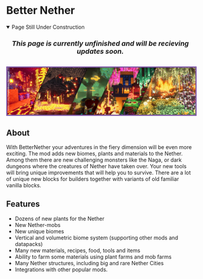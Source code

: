 # <b>Better Nether</b>

<details class="benjiwarning" open="">
<summary>Page Still Under Construction</summary>
<div align="center" style="font-size: large;">
<h5>This page is currently unfinished and will be recieving updates soon.</h5>
</div>
</details>

<p align="center">
<img src="/images/Mod pictures/betternetherbanner.webp" alt="Better Nether Banner" style="border: 3px solid  #7f58a7;" width="800">
</p>

## About

With BetterNether your adventures in the fiery dimension will be even more exciting. The mod adds new biomes, plants and materials to the Nether. Among them there are new challenging monsters like the Naga, or dark dungeons where the creatures of Nether have taken over. Your new tools will bring unique improvements that will help you to survive. There are a lot of unique new blocks for builders together with variants of old familiar vanilla blocks.

## Features

- Dozens of new plants for the Nether
- New Nether-mobs
- New unique biomes
- Vertical and volumetric biome system (supporting other mods and datapacks)
- Many new materials, recipes, food, tools and items
- Ability to farm some materials using plant farms and mob farms
- Many Nether structures, including big and rare Nether Cities
- Integrations with other popular mods.
